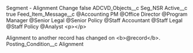 <?xml version="1.0" encoding="UTF-8"?>
<CustomMetadata xmlns="http://soap.sforce.com/2006/04/metadata" xmlns:xsi="http://www.w3.org/2001/XMLSchema-instance" xmlns:xsd="http://www.w3.org/2001/XMLSchema">
    <label>Segment - Alignment Change</label>
    <protected>false</protected>
    <values>
        <field>ADCVD_Objects__c</field>
        <value xsi:type="xsd:string">Seg_NSR</value>
    </values>
    <values>
        <field>Active__c</field>
        <value xsi:type="xsd:boolean">true</value>
    </values>
    <values>
        <field>Feed_Item_Message__c</field>
        <value xsi:type="xsd:string">@Accounting PM @Office Director @Program Manager @Senior Legal @Senior Policy @Staff Accountant @Staff Legal @Staff Policy @Analyst &lt;p&gt;&lt;/p&gt;

Alignment to another record has changed on &lt;b&gt;@record&lt;/b&gt;.</value>
    </values>
    <values>
        <field>Posting_Condition__c</field>
        <value xsi:type="xsd:string">Alignment</value>
    </values>
</CustomMetadata>
